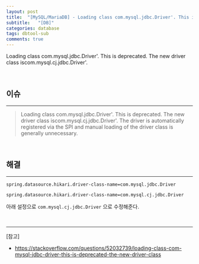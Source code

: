 ```yaml
---
layout: post
title:  "[MySQL/MariaDB] - Loading class com.mysql.jdbc.Driver'. This is deprecated. The new driver class iscom.mysql.cj.jdbc.Driver'."
subtitle:   "[DB]"
categories: database
tags: dbtool-sub
comments: true
---
```


Loading class com.mysql.jdbc.Driver'. This is deprecated. The new driver class iscom.mysql.cj.jdbc.Driver'.

<br>

## 이슈
---

> Loading class com.mysql.jdbc.Driver'. This is deprecated. The new driver class iscom.mysql.cj.jdbc.Driver'. The driver is automatically registered via the SPI and manual loading of the driver class is generally unnecessary.

<br>

## 해결
---

```
spring.datasource.hikari.driver-class-name=com.mysql.jdbc.Driver
```

```
spring.datasource.hikari.driver-class-name=com.mysql.cj.jdbc.Driver
```

아래 설정으로 `com.mysql.cj.jdbc.Driver` 으로 수정해준다.

<br>


---
[참고]
- https://stackoverflow.com/questions/52032739/loading-class-com-mysql-jdbc-driver-this-is-deprecated-the-new-driver-class
